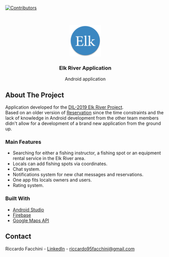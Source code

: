 <!--
*** Many thanks for README template to Othneil Drew: https://github.com/othneildrew
*** Taken from: https://github.com/othneildrew/Best-README-Template
-->





<!-- PROJECT SHIELDS -->
<!--
*** I'm using markdown "reference style" links for readability.
*** Reference links are enclosed in brackets [ ] instead of parentheses ( ).
*** See the bottom of this document for the declaration of the reference variables
*** for contributors-url, forks-url, etc. This is an optional, concise syntax you may use.
*** https://www.markdownguide.org/basic-syntax/#reference-style-links
-->
[![Contributors][contributors-shield]][contributors-url]

<!-- PROJECT LOGO -->
<br />
<p align="center">
  <a>
    <img src="app/src/main/res/mipmap-xhdpi/ic_launcher_round.png" alt="Logo" width="100" height="100">
  </a>

  <h3 align="center">Elk River Application</h3>

  <p align="center">
    Android application
    <br />
  </p>
</p>

<!-- ABOUT THE PROJECT -->
## About The Project

Application developed for the [DIL-2019 Elk River Project](https://github.com/Riccardo95Facchini/DIL-2019).<br/>
Based on an older version of [Reservation](https://github.com/Riccardo95Facchini/Reservation) since the time constraints and the lack of knowledge in Android development from the other team members didn't allow for a development of a brand new application from the ground up.

### Main Features
* Searching for either a fishing instructor, a fishing spot or an equipment rental service in the Elk River area.
* Locals can add fishing spots via coordinates.
* Chat system.
* Notifications system for new chat messages and reservations.
* One app fits locals owners and users.
* Rating system.

### Built With
* [Android Studio](https://developer.android.com/studio)
* [Firebase](https://firebase.google.com)
* [Google Maps API](https://cloud.google.com/maps-platform/)

<!-- CONTACT -->
## Contact

Riccardo Facchini - [LinkedIn](https://www.linkedin.com/in/riccardo-facchini-1a8206194/) - riccardo95facchini@gmail.com

<!-- MARKDOWN LINKS & IMAGES -->
<!-- https://www.markdownguide.org/basic-syntax/#reference-style-links -->
[contributors-shield]: https://img.shields.io/github/contributors/Riccardo95Facchini/Elk_River_DIL_2019
[contributors-url]: https://github.com/Riccardo95Facchini/BobTheChameleon/graphs/contributors

